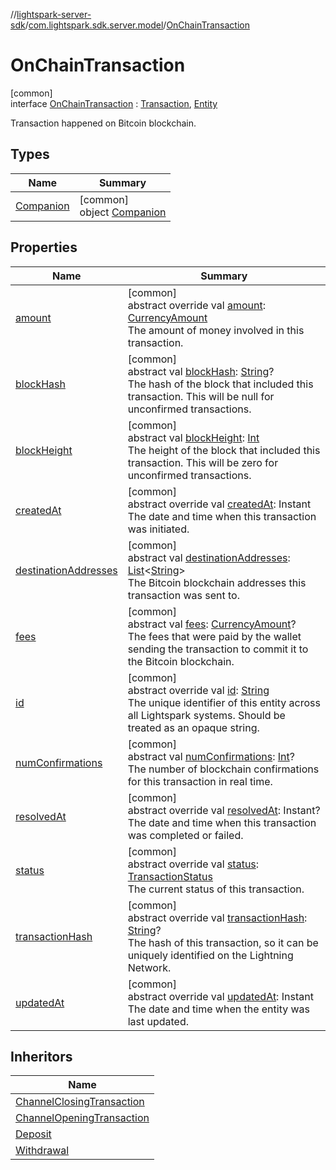 //[lightspark-server-sdk](../../../index.md)/[com.lightspark.sdk.server.model](../index.md)/[OnChainTransaction](index.md)

# OnChainTransaction

[common]\
interface [OnChainTransaction](index.md) : [Transaction](../-transaction/index.md), [Entity](../-entity/index.md)

Transaction happened on Bitcoin blockchain.

## Types

| Name | Summary |
|---|---|
| [Companion](-companion/index.md) | [common]<br>object [Companion](-companion/index.md) |

## Properties

| Name | Summary |
|---|---|
| [amount](amount.md) | [common]<br>abstract override val [amount](amount.md): [CurrencyAmount](../-currency-amount/index.md)<br>The amount of money involved in this transaction. |
| [blockHash](block-hash.md) | [common]<br>abstract val [blockHash](block-hash.md): [String](https://kotlinlang.org/api/latest/jvm/stdlib/kotlin/-string/index.html)?<br>The hash of the block that included this transaction. This will be null for unconfirmed transactions. |
| [blockHeight](block-height.md) | [common]<br>abstract val [blockHeight](block-height.md): [Int](https://kotlinlang.org/api/latest/jvm/stdlib/kotlin/-int/index.html)<br>The height of the block that included this transaction. This will be zero for unconfirmed transactions. |
| [createdAt](created-at.md) | [common]<br>abstract override val [createdAt](created-at.md): Instant<br>The date and time when this transaction was initiated. |
| [destinationAddresses](destination-addresses.md) | [common]<br>abstract val [destinationAddresses](destination-addresses.md): [List](https://kotlinlang.org/api/latest/jvm/stdlib/kotlin.collections/-list/index.html)&lt;[String](https://kotlinlang.org/api/latest/jvm/stdlib/kotlin/-string/index.html)&gt;<br>The Bitcoin blockchain addresses this transaction was sent to. |
| [fees](fees.md) | [common]<br>abstract val [fees](fees.md): [CurrencyAmount](../-currency-amount/index.md)?<br>The fees that were paid by the wallet sending the transaction to commit it to the Bitcoin blockchain. |
| [id](id.md) | [common]<br>abstract override val [id](id.md): [String](https://kotlinlang.org/api/latest/jvm/stdlib/kotlin/-string/index.html)<br>The unique identifier of this entity across all Lightspark systems. Should be treated as an opaque string. |
| [numConfirmations](num-confirmations.md) | [common]<br>abstract val [numConfirmations](num-confirmations.md): [Int](https://kotlinlang.org/api/latest/jvm/stdlib/kotlin/-int/index.html)?<br>The number of blockchain confirmations for this transaction in real time. |
| [resolvedAt](resolved-at.md) | [common]<br>abstract override val [resolvedAt](resolved-at.md): Instant?<br>The date and time when this transaction was completed or failed. |
| [status](status.md) | [common]<br>abstract override val [status](status.md): [TransactionStatus](../-transaction-status/index.md)<br>The current status of this transaction. |
| [transactionHash](transaction-hash.md) | [common]<br>abstract override val [transactionHash](transaction-hash.md): [String](https://kotlinlang.org/api/latest/jvm/stdlib/kotlin/-string/index.html)?<br>The hash of this transaction, so it can be uniquely identified on the Lightning Network. |
| [updatedAt](updated-at.md) | [common]<br>abstract override val [updatedAt](updated-at.md): Instant<br>The date and time when the entity was last updated. |

## Inheritors

| Name |
|---|
| [ChannelClosingTransaction](../-channel-closing-transaction/index.md) |
| [ChannelOpeningTransaction](../-channel-opening-transaction/index.md) |
| [Deposit](../-deposit/index.md) |
| [Withdrawal](../-withdrawal/index.md) |
